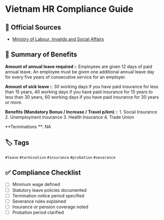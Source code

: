 # Vietnam HR Compliance Guide

## 📜 Official Sources
- [Ministry of Labour, Invalids and Social Affairs](http://www.molisa.gov.vn)

## 🧾 Summary of Benefits
**Amount of annual leave required :**: Employees are given 12 days of paid annual leave. An employee must be given one additional annual leave day for every five years of consecutive service for an employer.

**Amount of sick leave :**: 30 working days if you have paid insurance for less than 15 years, 40 working days if you have paid insurance for 15 years to less than 30 years, 60 working days if you have paid insurance for 30 years or more.

**Benefits (Mandatory Bonus / Increase / Travel p/km) :**: 1. Social Insurance  2. Unemployment Insurance  3. Health Insurance  4. Trade Union

**Terminations **: NA

## 🏷️ Tags
`#leave` `#termination` `#insurance` `#probation` `#severance`

## ✅ Compliance Checklist
- [ ] Minimum wage defined
- [ ] Statutory leave policies documented
- [ ] Termination notice period specified
- [ ] Severance rules explained
- [ ] Insurance or pension coverage noted
- [ ] Probation period clarified

